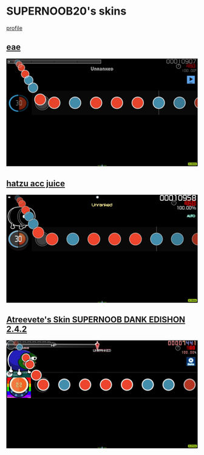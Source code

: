 # SUPERNOOB20's skins
[profile](https://osu.ppy.sh/users/16422988)

## [eae](https://github.com/shinovosibirsk/taiko-skinhub/raw/main/skins/eae.osk)
![](https://github.com/shinovosibirsk/taiko-skinhub/blob/main/screenshots/screenshot317.jpg)

## [hatzu acc juice](https://github.com/shinovosibirsk/taiko-skinhub/raw/main/skins/hatzu%20acc%20juice.osk)
![](https://github.com/shinovosibirsk/taiko-skinhub/blob/main/screenshots/screenshot318.jpg)

## [Atreevete's Skin SUPERNOOB DANK EDISHON 2.4.2](https://github.com/shinovosibirsk/taiko-skinhub/raw/main/skins/Atreevete's%20Skin%20SUPERNOOB%20DANK%20EDISHON%202.4.2.osk)
![](https://github.com/shinovosibirsk/taiko-skinhub/blob/main/screenshots/screenshot350.jpg)
